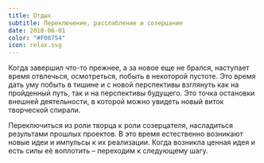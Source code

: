 ```yaml
---
title: Отдых
subtitle: Переключение, расслабление и созерцание
date: 2018-06-01
color: "#F08754"
icon: relax.svg
---
```


Когда завершил что-то прежнее, а за новое еще не брался, наступает время отвлечься, осмотреться, побыть в некоторой пустоте. Это время дать уму побыть в тишине и с новой перспективы взглянуть как на пройденный путь, так и на перспективы будущего. Это точка остановки внешней деятельности, в которой можно увидеть новый виток творческой спирали.

Переключиться из роли творца к роли созерцателя, насладиться результами прошлых проектов. В это время естественно возникают новые идеи и импульсы к их реализации. Когда возникла ценная идея и есть силы её воплотить – переходим к следующему шагу.
